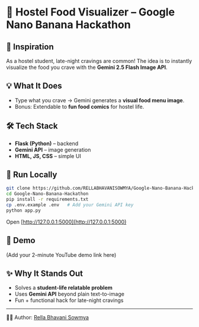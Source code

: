 # 🍜 Hostel Food Visualizer – Google Nano Banana Hackathon

## 🌟 Inspiration
As a hostel student, late-night cravings are common! The idea is to instantly
visualize the food you crave with the **Gemini 2.5 Flash Image API**.

## 💡 What It Does
- Type what you crave → Gemini generates a **visual food menu image**.
- Bonus: Extendable to **fun food comics** for hostel life.

## 🛠️ Tech Stack
- **Flask (Python)** – backend
- **Gemini API** – image generation
- **HTML, JS, CSS** – simple UI

## 🚀 Run Locally
```bash
git clone https://github.com/RELLABHAVANISOWMYA/Google-Nano-Banana-Hackathon.git
cd Google-Nano-Banana-Hackathon
pip install -r requirements.txt
cp .env.example .env   # Add your Gemini API key
python app.py
```
Open [http://127.0.0.1:5000](http://127.0.0.1:5000)

## 🎥 Demo
(Add your 2-minute YouTube demo link here)

## ✨ Why It Stands Out
- Solves a **student-life relatable problem**
- Uses **Gemini API** beyond plain text-to-image
- Fun + functional hack for late-night cravings

---

👩‍💻 Author: [Rella Bhavani Sowmya](https://github.com/RELLABHAVANISOWMYA)
